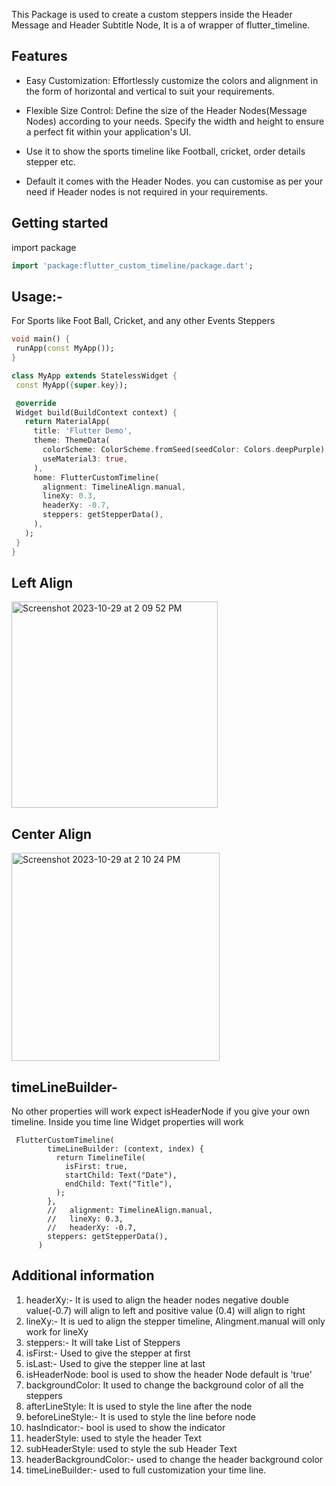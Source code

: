 <!--
This README describes the package. If you publish this package to pub.dev,
this README's contents appear on the landing page for your package.

For information about how to write a good package README, see the guide for
[writing package pages](https://dart.dev/guides/libraries/writing-package-pages).

For general information about developing packages, see the Dart guide for
[creating packages](https://dart.dev/guides/libraries/create-library-packages)
and the Flutter guide for
[developing packages and plugins](https://flutter.dev/developing-packages).
-->

This Package is used to create a custom steppers inside the Header Message and Header Subtitle Node, It is a of wrapper of flutter_timeline.

## Features

* Easy Customization: Effortlessly customize the colors and alignment in the form of horizontal and vertical to suit your requirements.

* Flexible Size Control: Define the size of the Header Nodes(Message Nodes) according to your needs. Specify the width and height to ensure a perfect fit within your application's UI.

* Use it to show the sports timeline like Football, cricket, order details stepper etc.

* Default it comes with the Header Nodes. you can customise as per your need if Header nodes is not required in your requirements.

## Getting started

import package
```dart
import 'package:flutter_custom_timeline/package.dart';
```

## Usage:-
For Sports like Foot Ball, Cricket, and any other Events Steppers
 ```dart
 void main() {
  runApp(const MyApp());
}

class MyApp extends StatelessWidget {
  const MyApp({super.key});

  @override
  Widget build(BuildContext context) {
    return MaterialApp(
      title: 'Flutter Demo',
      theme: ThemeData(
        colorScheme: ColorScheme.fromSeed(seedColor: Colors.deepPurple),
        useMaterial3: true,
      ),
      home: FlutterCustomTimeline(
        alignment: TimelineAlign.manual,
        lineXy: 0.3,
        headerXy: -0.7,
        steppers: getStepperData(),
      ),
    );
  }
}
 ```
## Left Align

<img width="330" alt="Screenshot 2023-10-29 at 2 09 52 PM" src="https://github.com/Shadil-rayeen/Flutter-Custom-Timeline/assets/84621229/5d23d60c-dbf5-4279-8642-1b856dc93ed0">

## Center Align
 <img width="333" alt="Screenshot 2023-10-29 at 2 10 24 PM" src="https://github.com/Shadil-rayeen/Flutter-Custom-Timeline/assets/84621229/c043bba7-3da7-4435-a153-74903815b2b7">




## timeLineBuilder-
No  other properties will work expect isHeaderNode if you give your own timeline. Inside you time line Widget properties will work
```agsl
 FlutterCustomTimeline(
        timeLineBuilder: (context, index) {
          return TimelineTile(
            isFirst: true,
            startChild: Text("Date"),
            endChild: Text("Title"),
          );
        },
        //   alignment: TimelineAlign.manual,
        //   lineXy: 0.3,
        //   headerXy: -0.7,
        steppers: getStepperData(),
      )
```

## Additional information

1. headerXy:- It is used to align the header nodes negative double value(-0.7) will align to left and positive value (0.4) will align to right
2. lineXy:- It is ued to align the stepper timeline, Alingment.manual will only work for lineXy
3. steppers:- It will take List of Steppers
4. isFirst:- Used to give the stepper at first
5. isLast:- Used to give the stepper line at last
6. isHeaderNode: bool is used to show the header Node default is 'true'
7. backgroundColor: It used to change the background color of all the steppers
8. afterLineStyle: It is used to style the line after the node
9. beforeLineStyle:- It is used to style the line before node
10. hasIndicator:- bool is used to show the indicator
11. headerStyle: used to style the header Text
12. subHeaderStyle: used to style the sub Header Text
13. headerBackgroundColor:- used to change the header background color
14. timeLineBuilder:- used to full customization your time line.
